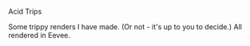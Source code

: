 Acid Trips

Some trippy renders I have made. (Or not - it's up to you to decide.) 
All rendered in Eevee. 
